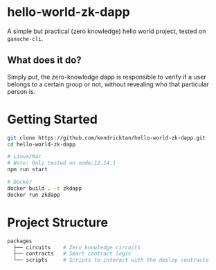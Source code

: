 # hello-world-zk-dapp

A simple but practical (zero knowledge) hello world project, tested on `ganache-cli`.

## What does it do?

Simply put, the zero-knowledge dapp is responsible to verify if a user belongs to a certain group or not, without revealing who that particular person is.

# Getting Started

```bash
git clone https://github.com/kendricktan/hello-world-zk-dapp.git
cd hello-world-zk-dapp

# Linux/Mac
# Note: Only tested on node:12.14.1
npm run start

# Docker
docker build . -t zkdapp
docker run zkdapp
```

# Project Structure

```bash
packages
  ├── circuits    # Zero knowledge circuits
  ├── contracts   # Smart contract logic
  └── scripts     # Scripts to interact with the deploy contracts
```
